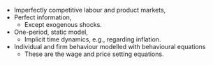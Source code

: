 - Imperfectly competitive labour and product markets,
- Perfect information,
	- Except exogenous shocks.
- One-period, static model,
	- Implicit time dynamics, e.g., regarding inflation.
- Individual and firm behaviour modelled with behavioural equations
	- These are the wage and price setting equations.